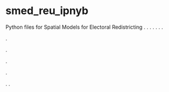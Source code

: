 # smed_reu_ipnyb
Python files for Spatial Models for Electoral Redistricting
.
.
.
.
.
.
.


.


.













.



.

.
.


